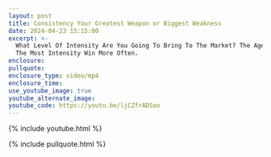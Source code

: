 ```yaml
---
layout: post
title: Consistency Your Greatest Weapon or Biggest Weakness
date: 2024-04-23 15:15:00
excerpt: >-
  What Level Of Intensity Are You Going To Bring To The Market? The Agents With
  The Most Intensity Win More Often.
enclosure:
pullquote:
enclosure_type: video/mp4
enclosure_time:
use_youtube_image: true
youtube_alternate_image:
youtube_code: https://youtu.be/ljCZfrADSoo
---
```

{% include youtube.html %}

{% include pullquote.html %}